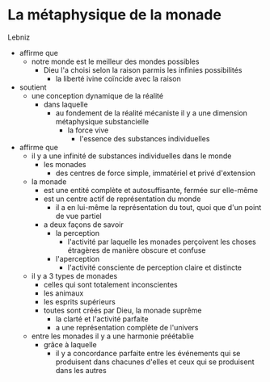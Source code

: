# La métaphysique de la monade

Lebniz 
- affirme que
  - notre monde est le meilleur des mondes possibles
    - Dieu l'a choisi selon la raison parmis les infinies possibilités
      - la liberté ivine coïncide avec la raison
- soutient
  - une conception dynamique de la réalité
    - dans laquelle
      - au fondement de la réalité mécaniste il y a une dimension  métaphysique substancielle
        - la force vive
          - l'essence des substances individuelles 
- affirme que
  - il y a une infinité de substances individuelles dans le monde
    - les monades
      - des centres de force simple, immatériel et privé d'extension
  - la monade
    - est une entité complète et autosuffisante, fermée sur elle-même
    - est un centre actif de représentation du monde
      - il a en lui-même la représentation du tout, quoi que d'un point de vue partiel
    - a deux façons de savoir
      - la perception
        - l'activité par laquelle les monades perçoivent les choses étragères de manière obscure et confuse
      - l'aperception
        - l'activité consciente de perception claire et distincte
  - il y a 3 types de monades
    - celles qui sont totalement inconscientes
    - les animaux         
    - les esprits supérieurs
    - toutes sont créés par Dieu, la monade suprême
      - la clarté et l'activité parfaite
      - a une représentation complète de l'univers
  - entre les monades il y a une harmonie préétablie
    - grâce à laquelle
      - il y a concordance parfaite entre les événements qui se produisent dans chacunes d'elles et ceux qui se produisent dans les autres              
